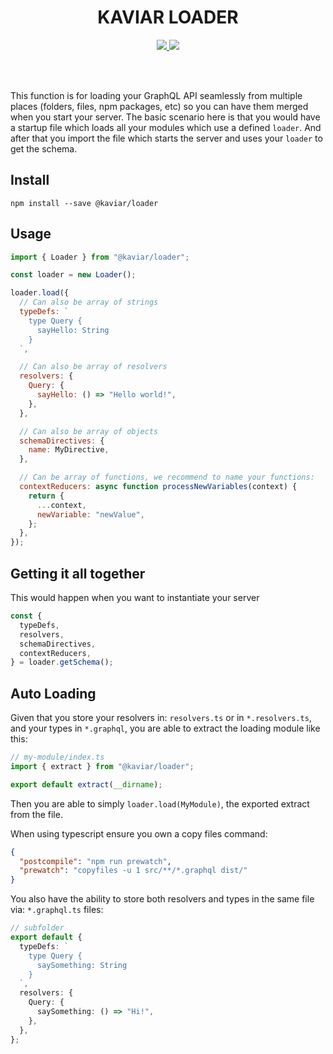 <h1 align="center">KAVIAR LOADER</h1>

<p align="center">
  <a href="https://travis-ci.org/kaviarjs/loader">
    <img src="https://api.travis-ci.org/kaviarjs/loader.svg?branch=master" />
  </a>
  <a href="https://coveralls.io/github/kaviarjs/loader?branch=master">
    <img src="https://coveralls.io/repos/github/kaviarjs/loader/badge.svg?branch=master" />
  </a>
</p>

<br />
<br />

This function is for loading your GraphQL API seamlessly from multiple places (folders, files, npm packages, etc) so you can have them merged when you start your server. The basic scenario here is that you would have a startup file which loads all your modules which use a defined `loader`. And after that you import the file which starts the server and uses your `loader` to get the schema.

## Install

```
npm install --save @kaviar/loader
```

## Usage

```js
import { Loader } from "@kaviar/loader";

const loader = new Loader();

loader.load({
  // Can also be array of strings
  typeDefs: `
    type Query {
      sayHello: String
    }
  `,

  // Can also be array of resolvers
  resolvers: {
    Query: {
      sayHello: () => "Hello world!",
    },
  },

  // Can also be array of objects
  schemaDirectives: {
    name: MyDirective,
  },

  // Can be array of functions, we recommend to name your functions:
  contextReducers: async function processNewVariables(context) {
    return {
      ...context,
      newVariable: "newValue",
    };
  },
});
```

## Getting it all together

This would happen when you want to instantiate your server

```js
const {
  typeDefs,
  resolvers,
  schemaDirectives,
  contextReducers,
} = loader.getSchema();
```

## Auto Loading

Given that you store your resolvers in: `resolvers.ts` or in `*.resolvers.ts`, and your types in `*.graphql`, you are able to extract the loading module like this:

```typescript
// my-module/index.ts
import { extract } from "@kaviar/loader";

export default extract(__dirname);
```

Then you are able to simply `loader.load(MyModule)`, the exported extract from the file.

When using typescript ensure you own a copy files command:

```json
{
  "postcompile": "npm run prewatch",
  "prewatch": "copyfiles -u 1 src/**/*.graphql dist/"
}
```

You also have the ability to store both resolvers and types in the same file via: `*.graphql.ts` files:

```typescript
// subfolder
export default {
  typeDefs: `
    type Query {
      saySomething: String
    }
  `,
  resolvers: {
    Query: {
      saySomething: () => "Hi!",
    },
  },
};
```
